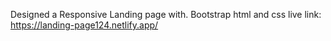Designed a Responsive Landing page with.
Bootstrap html and css
live link: https://landing-page124.netlify.app/
